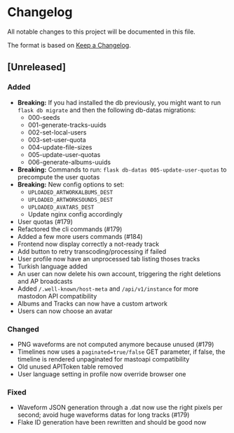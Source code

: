 # Changelog
All notable changes to this project will be documented in this file.

The format is based on [Keep a Changelog](https://keepachangelog.com/en/1.0.0/).

## [Unreleased]
### Added
- **Breaking:** If you had installed the db previously, you might want to run `flask db migrate` and then the following db-datas migrations:
    - 000-seeds
    - 001-generate-tracks-uuids
    - 002-set-local-users
    - 003-set-user-quota
    - 004-update-file-sizes
    - 005-update-user-quotas
    - 006-generate-albums-uuids
- **Breaking:** Commands to run: `flask db-datas 005-update-user-quotas` to precompute the user quotas
- **Breaking:** New config options to set:
    - `UPLOADED_ARTWORKALBUMS_DEST`
    - `UPLOADED_ARTWORKSOUNDS_DEST`
    - `UPLOADED_AVATARS_DEST`
    - Update nginx config accordingly
- User quotas (#179)
- Refactored the cli commands (#179)
- Added a few more users commands (#184)
- Frontend now display correctly a not-ready track
- Add button to retry transcoding/processing if failed
- User profile now have an unprocessed tab listing thoses tracks
- Turkish language added
- An user can now delete his own account, triggering the right deletions and AP broadcasts
- Added `/.well-known/host-meta` and `/api/v1/instance` for more mastodon API compatibility
- Albums and Tracks can now have a custom artwork
- Users can now choose an avatar

### Changed
- PNG waveforms are not computed anymore because unused (#179)
- Timelines now uses a `paginated=true/false` GET parameter, if false, the timeline is rendered unpaginated for mastoapi compatibility
- Old unused APIToken table removed
- User language setting in profile now override browser one

### Fixed
- Waveform JSON generation through a .dat now use the right pixels per second; avoid huge waveforms datas for long tracks (#179)
- Flake ID generation have been rewritten and should be good now
